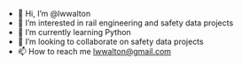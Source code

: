 - 👋 Hi, I’m @lwwalton
- 👀 I’m interested in rail engineering and safety data projects
- 🌱 I’m currently learning Python
- 💞️ I’m looking to collaborate on safety data projects
- 📫 How to reach me lwwalton@gmail.com

<!---
lwwalton/lwwalton is a ✨ special ✨ repository because its `README.md` (this file) appears on your GitHub profile.
You can click the Preview link to take a look at your changes.
--->
